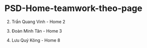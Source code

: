 # PSD-Home-teamwork-theo-page

2. Trần Quang Vinh - Home 2
3. Đoàn Minh Tân - Home 3





8. Lưu Quý Kông - Home 8